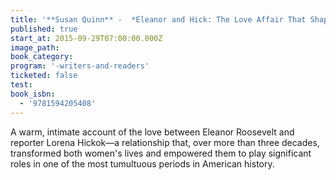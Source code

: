 ```yaml
---
title: '**Susan Quinn** -  *Eleanor and Hick: The Love Affair That Shaped a First Lady*'
published: true
start_at: 2015-09-29T07:00:00.000Z
image_path:
book_category:
program: '-writers-and-readers'
ticketed: false
test:
book_isbn:
  - '9781594205408'
---
```



A warm, intimate account of the love between Eleanor Roosevelt and reporter Lorena Hickok—a relationship that, over more than three decades, transformed both women's lives and empowered them to play significant roles in one of the most tumultuous periods in American history.